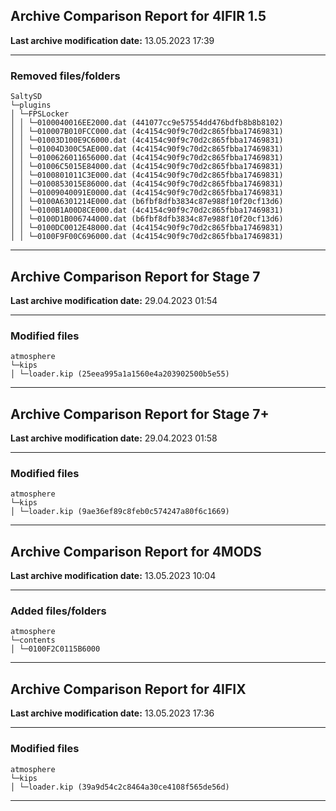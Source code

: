 <h2>Archive Comparison Report for <b>4IFIR 1.5</b></h2><b>Last archive modification date:</b> 13.05.2023 17:39<hr>

<h3>Removed files/folders</h3>
<code>SaltySD
└─plugins
│ └─FPSLocker
│ │ └─0100040016EE2000.dat (441077cc9e57554dd476bdfb8b8b8102)
│ │ └─010007B010FCC000.dat (4c4154c90f9c70d2c865fbba17469831)
│ │ └─01003D100E9C6000.dat (4c4154c90f9c70d2c865fbba17469831)
│ │ └─01004D300C5AE000.dat (4c4154c90f9c70d2c865fbba17469831)
│ │ └─0100626011656000.dat (4c4154c90f9c70d2c865fbba17469831)
│ │ └─01006C5015E84000.dat (4c4154c90f9c70d2c865fbba17469831)
│ │ └─0100801011C3E000.dat (4c4154c90f9c70d2c865fbba17469831)
│ │ └─0100853015E86000.dat (4c4154c90f9c70d2c865fbba17469831)
│ │ └─01009040091E0000.dat (4c4154c90f9c70d2c865fbba17469831)
│ │ └─0100A6301214E000.dat (b6fbf8dfb3834c87e988f10f20cf13d6)
│ │ └─0100B1A00D8CE000.dat (4c4154c90f9c70d2c865fbba17469831)
│ │ └─0100D1B006744000.dat (b6fbf8dfb3834c87e988f10f20cf13d6)
│ │ └─0100DC0012E48000.dat (4c4154c90f9c70d2c865fbba17469831)
│ │ └─0100F9F00C696000.dat (4c4154c90f9c70d2c865fbba17469831)
</code>
<hr>

<h2>Archive Comparison Report for <b>Stage 7</b></h2><b>Last archive modification date:</b> 29.04.2023 01:54<hr>

<h3>Modified files</h3>
<code>atmosphere
└─kips
│ └─loader.kip (25eea995a1a1560e4a203902500b5e55)
</code>
<hr>

<h2>Archive Comparison Report for <b>Stage 7+</b></h2><b>Last archive modification date:</b> 29.04.2023 01:58<hr>

<h3>Modified files</h3>
<code>atmosphere
└─kips
│ └─loader.kip (9ae36ef89c8feb0c574247a80f6c1669)
</code>
<hr>

<h2>Archive Comparison Report for <b>4MODS</b></h2><b>Last archive modification date:</b> 13.05.2023 10:04<hr>

<h3>Added files/folders</h3>
<code>atmosphere
└─contents
│ └─0100F2C0115B6000
</code>
<hr>

<h2>Archive Comparison Report for <b>4IFIX</b></h2><b>Last archive modification date:</b> 13.05.2023 17:36<hr>

<h3>Modified files</h3>
<code>atmosphere
└─kips
│ └─loader.kip (39a9d54c2c8464a30ce4108f565de56d)
</code>
<hr>

